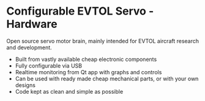 # Configurable EVTOL Servo - Hardware

Open source servo motor brain, mainly intended for EVTOL aircraft research and development.
- Built from vastly available cheap electronic components
- Fully configurable via USB
- Realtime monitoring from Qt app with graphs and controls
- Can be used with ready made cheap mechanical parts, or with your own designs
- Code kept as clean and simple as possible
